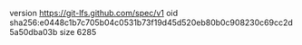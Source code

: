 version https://git-lfs.github.com/spec/v1
oid sha256:e0448c1b7c705b04c0531b73f19d45d520eb80b0c908230c69cc2d5a50dba03b
size 6285
